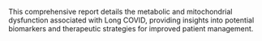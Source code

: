 This comprehensive report details the metabolic and mitochondrial dysfunction associated with Long COVID, providing insights into potential biomarkers and therapeutic strategies for improved patient management.
